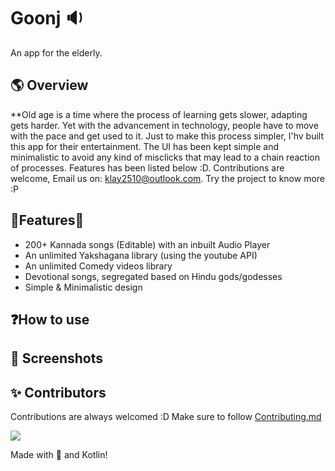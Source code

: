 # Goonj 🔉
 An app for the elderly.
 
##  🌎  Overview
**Old age is a time where the process of learning gets slower, adapting gets harder. Yet with the advancement in technology, people have to move with the pace and get used to it. Just to make this process simpler, I'hv built this app for their entertainment. The UI has been kept simple and minimalistic to avoid any kind of misclicks that may lead to a chain reaction of processes. Features has been listed below :D. Contributions are welcome, Email us on: [klay2510@outlook.com](mailto:klay2510@outlook.com). Try the project to know more :P

## 🫧Features🫧
- 200+ Kannada songs (Editable) with an inbuilt Audio Player
- An unlimited Yakshagana library (using the youtube API)
- An unlimited Comedy videos library
- Devotional songs, segregated based on Hindu gods/godesses
- Simple & Minimalistic design
 
## ❓How to use

## 📸 Screenshots


## ✨ Contributors

Contributions are always welcomed :D Make sure to follow [Contributing.md](/CONTRIBUTING.md)

<a href="https://github.com/tejas2510/Goonj/graphs/contributors">
  <img src="https://contrib.rocks/image?repo=tejas2510/Goonj" />
</a>


Made with 💖 and Kotlin!
